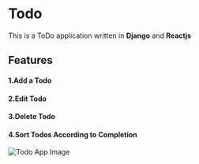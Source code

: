 # Todo
This is a ToDo application written in **Django** and **Reactjs**
## Features
#### 1.Add a Todo
#### 2.Edit Todo
#### 3.Delete Todo
#### 4.Sort Todos According to Completion 
![Todo App Image](https://drive.google.com/file/d/1e_tt232Stnt9JJM6qpeyG-Yk61sKhJ5l/view?usp=sharing)
